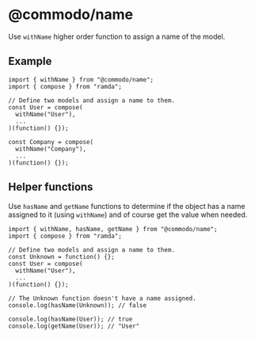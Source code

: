 # @commodo/name

Use `withName` higher order function to assign a name of the model.

## Example

```
import { withName } from "@commodo/name";
import { compose } from "ramda";

// Define two models and assign a name to them.
const User = compose(
  withName("User"),
  ...
)(function() {});

const Company = compose(
  withName("Company"),
  ...
)(function() {});
```

## Helper functions

Use `hasName` and `getName` functions to determine if the object has a name assigned to it (using `withName`) and of course get the value when needed.

```
import { withName, hasName, getName } from "@commodo/name";
import { compose } from "ramda";

// Define two models and assign a name to them.
const Unknown = function() {};
const User = compose(
  withName("User"),
  ...
)(function() {});

// The Unknown function doesn't have a name assigned.
console.log(hasName(Unknown)); // false

console.log(hasName(User)); // true
console.log(getName(User)); // "User"
```

